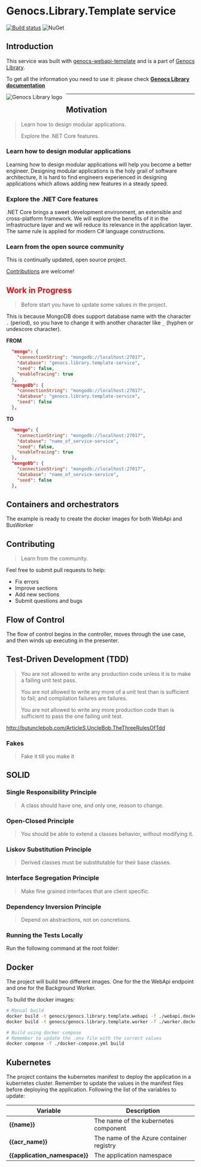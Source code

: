 # Genocs.Library.Template service  

[![Build status](https://ci.appveyor.com/api/projects/status/0i6s33kw3y87tkb2?svg=true)](https://ci.appveyor.com/project/genocs/genocs-webapi-template)  ![NuGet](https://buildstats.info/nuget/Genocs.Library.Template) 


## Introduction

This service was built with [genocs-webapi-template](https://github.com/Genocs/genocs-webapi-template) and is a part of [Genocs Library](https://genocs-blog.netlify.app/).

To get all the information you need to use it: please check
**[Genocs Library documentation](https://genocs-blog.netlify.app/)**


<img src="https://genocs-blog.netlify.app/library/logo_hu5f84e5ac74e01291dbce57bab350d273_35818_2000x0_resize_box_3.png"
     alt="Genocs Library logo"
     style="float: left; margin-right: 10px; padding-bottom: 50px;" />



---


## Motivation

> Learn how to design modular applications.
>
> Explore the .NET Core features.

### Learn how to design modular applications

Learning how to design modular applications will help you become a better engineer. Designing modular applications is the holy grail of software architecture, it is hard to find engineers experienced in designing applications which allows adding new features in a steady speed. 

### Explore the .NET Core features

.NET Core brings a sweet development environment, an extensible and cross-platform framework. We will explore the benefits of it in the infrastructure layer and we will reduce its relevance in the application layer. The same rule is applied for modern C# language constructions.

### Learn from the open source community

This is continually updated, open source project.

[Contributions](#contributors-) are welcome!

## <span style="color:red; font-size:xxl">**Work in Progress**</span>



>Before start you have to update some values in the project.

This is because MongoDB does support database name with the character `.` (period), so you have to change it with another character like `_` (hyphen or undescore character). 

**FROM**
``` json
  "mongo": {
    "connectionString": "mongodb://localhost:27017",
    "database": "genocs.library.template-service",
    "seed": false,
    "enableTracing": true
  },
  "mongoDb": {
    "connectionString": "mongodb://localhost:27017",
    "database": "genocs.library.template-service",
    "seed": false
  },
```

**TO**

``` json
  "mongo": {
    "connectionString": "mongodb://localhost:27017",
    "database": "name_of_service-service",
    "seed": false,
    "enableTracing": true
  },
  "mongoDb": {
    "connectionString": "mongodb://localhost:27017",
    "database": "name_of_service-service",
    "seed": false
  },
```

## Containers and orchestrators

The example is ready to create the docker images for both WebApi and BusWorker


## Contributing

> Learn from the community.

Feel free to submit pull requests to help:

* Fix errors
* Improve sections
* Add new sections
* Submit questions and bugs

## Flow of Control

The flow of control begins in the controller, moves through the use case, and then winds up executing in the presenter.


## Test-Driven Development (TDD)

> You are not allowed to write any production code unless it is to make a failing unit test pass.
>
> You are not allowed to write any more of a unit test than is sufficient to fail; and compilation failures are failures.
>
> You are not allowed to write any more production code than is sufficient to pass the one failing unit test.

http://butunclebob.com/ArticleS.UncleBob.TheThreeRulesOfTdd

### Fakes

> Fake it till you make it

## SOLID

### Single Responsibility Principle

> A class should have one, and only one, reason to change.

### Open-Closed Principle

> You should be able to extend a classes behavior, without modifying it.

### Liskov Substitution Principle

> Derived classes must be substitutable for their base classes.

### Interface Segregation Principle

> Make fine grained interfaces that are client specific.

### Dependency Inversion Principle

> Depend on abstractions, not on concretions.

### Running the Tests Locally

Run the following command at the root folder:


## Docker

The project will build two different images. One for the the WebApi endpoint and one for the Background Worker.   


To build the docker images:

``` sh
# Manual build
docker build -t genocs/genocs.library.template.webapi -f ./webapi.dockerfile .
docker build -t genocs/genocs.library.template.worker -f ./worker.dockerfile .

# Build using docker compose
# Remember to update the .env file with the correct values
docker compose -f ./docker-compose.yml build
```


## Kubernetes

The project contains the kubernetes manifest to deploy the application in a kubernetes cluster.
Remember to update the values in the manifest files before deploying the application.
Following the list of the variables to update:

| Variable | Description 
| -------- | -------- | 
| **{{name}}**  | The name of the kubernetes component  | 
| **{{acr_name}}** | The name of the Azure container registry | 
| **{{application_namespace}}** | The application namespace|
